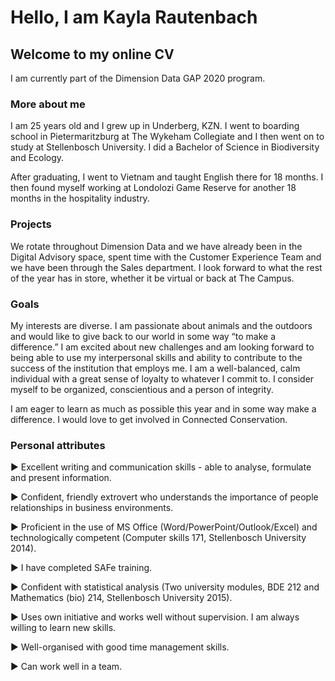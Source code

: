 # Hello, I am Kayla Rautenbach
## Welcome to my online CV

I am currently part of the Dimension Data GAP 2020 program. 

### More about me

 I am 25 years old and I grew up in Underberg, KZN. I went to boarding school in Pietermaritzburg at The Wykeham Collegiate and I then went on to study at Stellenbosch University. I did a Bachelor of Science in Biodiversity and Ecology. 
 
 After graduating, I went to Vietnam and taught English there for 18 months. I then found myself working at Londolozi Game Reserve for another 18 months in the hospitality industry. 

### Projects 

 We rotate throughout Dimension Data and we have already been in the Digital Advisory space, spent time with the Customer Experience Team and we have been through the Sales department. I look forward to what the rest of the year has in store, whether it be virtual or back at The Campus. 
 
### Goals

My interests are diverse. I am passionate about animals and the outdoors and would like to give back to our world in some way “to make a difference.” I am excited about new challenges and am looking forward to being able to use my interpersonal skills and ability to contribute to the success of the institution that employs me. I am a well-balanced, calm individual with a great sense of loyalty to whatever I commit to. I consider myself to be organized, conscientious and a person of integrity. 

 I am eager to learn as much as possible this year and in some way make a difference. I would love to get involved in Connected Conservation. 

### Personal attributes 
 
►	Excellent writing and communication skills - able to analyse, formulate and present information.

►	Confident, friendly extrovert who understands the importance of people relationships in business environments.

►	Proficient in the use of MS Office (Word/PowerPoint/Outlook/Excel) and technologically competent (Computer skills 171, Stellenbosch    University 2014).

► I have completed SAFe training. 

►	Confident with statistical analysis (Two university modules, BDE 212 and Mathematics (bio) 214, Stellenbosch University 2015).

►	Uses own initiative and works well without supervision. I am always willing to learn new skills.

►	Well-organised with good time management skills. 

►	Can work well in a team.



